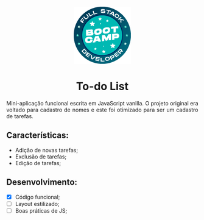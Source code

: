 <p align="center">
  <img src="../assets/bootcamp-logo.png">
</p>

<h1 align="center">To-do List</h1>
<p align="justify">
Mini-aplicação funcional escrita em JavaScript vanilla. O projeto original era voltado para cadastro de nomes e este foi otimizado para ser um cadastro de tarefas.</p>

<h2>Características:</h2>
<ul>
<li>Adição de novas tarefas;</li>
<li>Exclusão de tarefas;</li>
<li>Edição de tarefas;</li>
</ul>

## Desenvolvimento:
- [x] Código funcional;
- [ ] Layout estilizado;
- [ ] Boas práticas de JS;
